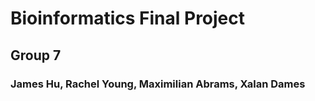 # Bioinformatics Final Project
## Group 7
### James Hu, Rachel Young, Maximilian Abrams, Xalan Dames

